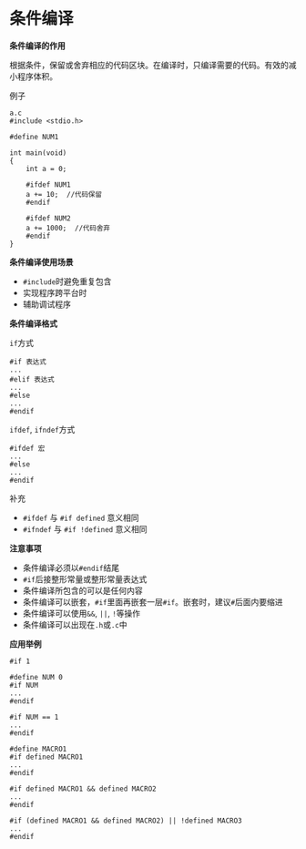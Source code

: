 # 条件编译

**条件编译的作用**

根据条件，保留或舍弃相应的代码区块。在编译时，只编译需要的代码。有效的减小程序体积。

例子

```
a.c
#include <stdio.h>

#define NUM1

int main(void)
{
    int a = 0;

    #ifdef NUM1
    a += 10;  //代码保留
    #endif

    #ifdef NUM2
    a += 1000;  //代码舍弃
    #endif
}
```

**条件编译使用场景**

- `#include`时避免重复包含
- 实现程序跨平台时
- 辅助调试程序

**条件编译格式**

`if`方式

```
#if 表达式
...
#elif 表达式
...
#else
...
#endif
```

`ifdef`, `ifndef`方式

```
#ifdef 宏
...
#else
...
#endif
```

补充

- `#ifdef` 与 `#if defined` 意义相同
- `#ifndef` 与 `#if !defined` 意义相同

**注意事项**

- 条件编译必须以`#endif`结尾
- `#if`后接整形常量或整形常量表达式
- 条件编译所包含的可以是任何内容
- 条件编译可以嵌套，`#if`里面再嵌套一层`#if`。嵌套时，建议`#`后面内要缩进
- 条件编译可以使用`&&`, `||`, `!`等操作
- 条件编译可以出现在`.h`或`.c`中

**应用举例**

```
#if 1

#define NUM 0
#if NUM
...
#endif

#if NUM == 1
...
#endif

#define MACRO1
#if defined MACRO1
...
#endif

#if defined MACRO1 && defined MACRO2
...
#endif

#if (defined MACRO1 && defined MACRO2) || !defined MACRO3
...
#endif
```
